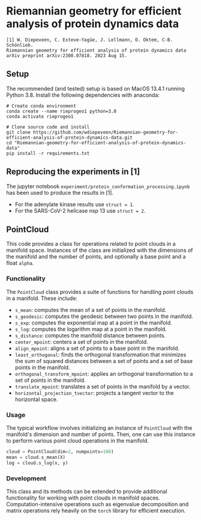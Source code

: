 # Riemannian geometry for efficient analysis of protein dynamics data

    [1] W. Diepeveen, C. Esteve-Yagüe, J. Lellmann, O. Öktem, C-B. Schönlieb.  
    Riemannian geometry for efficient analysis of protein dynamics data
    arXiv preprint arXiv:2308.07818. 2023 Aug 15.

Setup
-----

The recommended (and tested) setup is based on MacOS 13.4.1 running Python 3.8. Install the following dependencies with anaconda:

    # Create conda environment
    conda create --name rieprogeo1 python=3.8
    conda activate rieprogeo1

    # Clone source code and install
    git clone https://github.com/wdiepeveen/Riemannian-geometry-for-efficient-analysis-of-protein-dynamics-data.git
    cd "Riemannian-geometry-for-efficient-analysis-of-protein-dynamics-data"
    pip install -r requirements.txt


Reproducing the experiments in [1]
----------------------------------

The jupyter notebook `experiment/protein_conformation_processing.ipynb` has been used to produce the results in [1]. 
* For the adenylate kinase results use `struct = 1`.
* For the SARS-CoV-2 helicase nsp 13 use `struct = 2`.



## PointCloud

This code provides a class for operations related to point clouds in a manifold space. Instances of the class are initialized with the dimensions of the manifold and the number of points, and optionally a base point and a float `alpha`.

### Functionality

The `PointCloud` class provides a suite of functions for handling point clouds in a manifold. These include:

- `s_mean`: computes the mean of a set of points in the manifold.
- `s_geodesic`: computes the geodesic between two points in the manifold.
- `s_exp`: computes the exponential map at a point in the manifold.
- `s_log`: computes the logarithm map at a point in the manifold.
- `s_distance`: computes the manifold distance between points.
- `center_mpoint`: centers a set of points in the manifold.
- `align_mpoint`: aligns a set of points to a base point in the manifold.
- `least_orthogonal`: finds the orthogonal transformation that minimizes the sum of squared distances between a set of points and a set of base points in the manifold.
- `orthogonal_transform_mpoint`: applies an orthogonal transformation to a set of points in the manifold.
- `translate_mpoint`: translates a set of points in the manifold by a vector.
- `horizontal_projection_tvector`: projects a tangent vector to the horizontal space.

### Usage

The typical workflow involves initializing an instance of `PointCloud` with the manifold's dimension and number of points. Then, one can use this instance to perform various point cloud operations in the manifold.

```python
cloud = PointCloud(dim=2, numpoints=100)
mean = cloud.s_mean(X)
log = cloud.s_log(x, y)
```

### Development

This class and its methods can be extended to provide additional functionality for working with point clouds in manifold spaces. Computation-intensive operations such as eigenvalue decomposition and matrix operations rely heavily on the `torch` library for efficient execution.